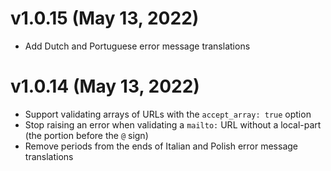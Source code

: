 # v1.0.15 (May 13, 2022)

* Add Dutch and Portuguese error message translations

# v1.0.14 (May 13, 2022)

* Support validating arrays of URLs with the `accept_array: true` option
* Stop raising an error when validating a `mailto:` URL without a local-part (the portion before the `@` sign)
* Remove periods from the ends of Italian and Polish error message translations